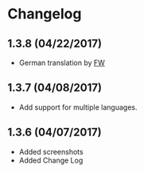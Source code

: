 # Changelog

## 1.3.8 (04/22/2017)
* German translation by [FW](https://github.com/tweakimp)

## 1.3.7 (04/08/2017)
* Add support for multiple languages.

## 1.3.6 (04/07/2017)
* Added screenshots
* Added Change Log

